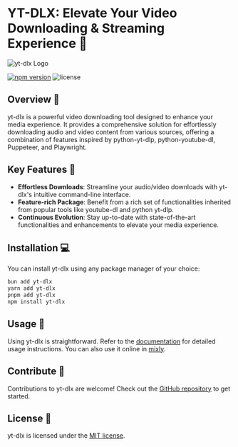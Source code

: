 # YT-DLX: Elevate Your Video Downloading & Streaming Experience 🚀

![yt-dlx Logo](https://i.postimg.cc/sXx2CgB7/yt-dlx-removebg.png)

[![npm version](https://img.shields.io/npm/v/yt-dlx.svg)](https://www.npmjs.com/package/yt-dlx)
![license](https://img.shields.io/npm/l/yt-dlx.svg)

## Overview 🌟

yt-dlx is a powerful video downloading tool designed to enhance your media experience. It provides a comprehensive solution for effortlessly downloading audio and video content from various sources, offering a combination of features inspired by python-yt-dlp, python-youtube-dl, Puppeteer, and Playwright.

## Key Features 🔑

- **Effortless Downloads**: Streamline your audio/video downloads with yt-dlx's intuitive command-line interface.
- **Feature-rich Package**: Benefit from a rich set of functionalities inherited from popular tools like youtube-dl and python yt-dlp.
- **Continuous Evolution**: Stay up-to-date with state-of-the-art functionalities and enhancements to elevate your media experience.

## Installation 💻

You can install yt-dlx using any package manager of your choice:

```bash
bun add yt-dlx
yarn add yt-dlx
pnpm add yt-dlx
npm install yt-dlx
```

## Usage 🚀

Using yt-dlx is straightforward. Refer to the [documentation](https://rebrand.ly/mixly#yt-dlx) for detailed usage instructions. You can also use it online in [mixly](https://rebrand.ly/mixly).

## Contribute 🤝

Contributions to yt-dlx are welcome! Check out the [GitHub repository](https://github.com/yt-dlx/yt-dlx) to get started.

## License 📝

yt-dlx is licensed under the [MIT license](https://github.com/yt-dlx/yt-dlx/blob/main/LICENSE).
